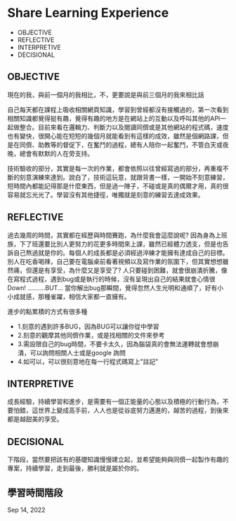 

# Share Learning Experience
  + OBJECTIVE
  + REFLECTIVE
  + INTERPRETIVE
  + DECISIONAL


## OBJECTIVE

現在的我，與前一個月的我相比，不，更要說是與前三個月的我來相比話  

自己每天都在課程上吸收相關網頁知識，學習到曾經都沒有接觸過的，第一次看到相關知識都覺得挺有趣，覺得有趣的地方是在網站上的互動以及呼叫其他的API一起做整合。目前來看在邏輯力、判斷力以及閱讀同儕或是其他網站的程式碼，速度也有變快，很開心能在短短的幾個月就能看到有這樣的成效，雖然是個網路課，但是在同儕、助教等的督促下，在奮鬥的過程，總有人陪你一起奮鬥，不管白天或夜晚，總會有默默的人在旁支持。  

技術驗收的部分，其實是每一次的作業，都會依照以往曾經寫過的部分，再重複不斷的刻意演練來達到。說白了，技術這玩意，就跟背書一樣，一開始不刻意練習，短時間內都能記得那是什麼東西，但是過一陣子，不碰或是真的偶爾才用，真的很容易就忘光光了。學習沒有其他捷徑，唯獨就是刻意的練習去達成效果。  

## REFLECTIVE

過去幾周的時間，其實都在經歷與時間賽跑，為什麼我會這麼說呢? 因為身為上班族，下了班還要比別人更努力的花更多時間來上課，雖然已經體力透支，但是也告訴自己熬過就是你的。每個人的成長都是必須經過淬練才能擁有達成自己的目標。別人在吃香喝辣，自己要在電腦桌前看著視頻以及寫作業的氛圍下，但其實想想雖然痛，但還是有享受，為什麼又是享受了? 人只要碰到困難，就會很崩潰折騰，像在寫程式過程，遇到bug或是執行的時候，沒有呈現出自己的結果就會心情很Down! ..........BUT... 當你解出bug那瞬間，覺得忽然人生光明和通順了，好有小小成就感，那種雀躍，相信大家都一直擁有。  

進步的點累積的方式有很多種  

  + 1.刻意的遇到許多BUG，因為BUG可以讓你從中學習
  + 2.刻意的觀摩其他同儕作業，或是找相關的文件來參考
  + 3.需設限自己的bug時間，不要卡太久，因為腦袋真的會無法運轉就會想崩潰，可以詢問相關人士或是google 詢問
  + 4.如可以，可以很刻意地在每一行程式碼寫上"註記"


## INTERPRETIVE
成長經驗，持續學習和進步，是需要有一個正能量的心態以及積極的行動行為，不要怕錯，這世界上變成高手前，人人也是從谷底努力邁進的，越苦的過程，到後來都是越甜美的享受。




## DECISIONAL
下階段，當然要把該有的基礎知識慢慢建立起，並希望能夠與同儕一起製作有趣的專案，持續學習，走到最後，勝利就是屬於你的。


## 學習時間階段

Sep 14, 2022

